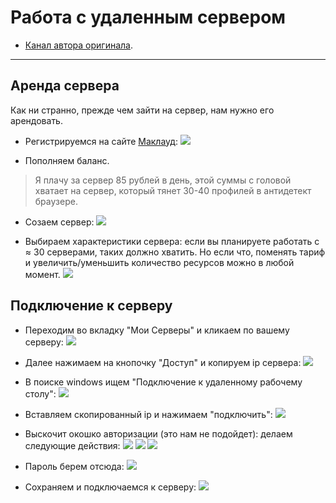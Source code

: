 # Работа с удаленным сервером
- [Канал автора оригинала](https://t.me/earlyberkut).
---

## Аренда сервера
Как ни странно, прежде чем зайти на сервер, нам нужно его арендовать.

- Регистрируемся на сайте [Маклауд](https://macloud.ru/):
![](https://telegra.ph/file/f4303b44856a1360cbc5a.png)

- Пополняем баланс.
> Я плачу за сервер 85 рублей в день, этой суммы с головой хватает на сервер, который тянет 30-40 профилей в антидетект браузере.

- Созаем сервер:
![](https://telegra.ph/file/d82d43958a7d0f6770e59.png)
  
- Выбираем характеристики сервера: если вы планируете работать с ≈ 30 серверами, таких должно хватить. Но если что, поменять тариф и увеличить/уменьшить количество ресурсов можно в любой момент.
![](https://telegra.ph/file/d41b893853c2192feb169.png)

## Подключение к серверу
- Переходим во вкладку "Мои Серверы" и кликаем по вашему серверу:
![](https://telegra.ph/file/e517ce6edeaada87a0e78.png)

- Далее нажимаем на кнопочку "Доступ" и копируем ip сервера:
![](https://telegra.ph/file/49f50012ebbf771a99b1a.png)  

- В поиске windows ищем "Подключение к удаленному рабочему столу":
![](https://telegra.ph/file/32cc44406bebe7d712663.png)

- Вставляем скопированный ip и нажимаем "подключить":
![](https://telegra.ph/file/8f3ae99413304f87766e3.png)

- Выскочит окошко авторизации (это нам не подойдет): делаем следующие действия:
![](https://telegra.ph/file/81928d20e1877b1dddef7.png)
![](https://telegra.ph/file/d96c8db020c4ad9df7e4c.png)
![](https://telegra.ph/file/a15d6dabb9a307e34bd49.png)

- Пароль берем отсюда:
![](https://telegra.ph/file/61181ffea0e42d077e0c4.png)

- Сохраняем и подключаемся к серверу:
![](https://telegra.ph/file/1bfea7a3235983a2e0ef7.png)